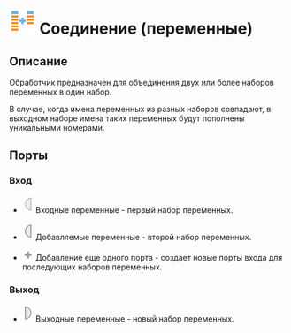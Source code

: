 # ![](../../media/app/icons/vendors/coluniondata.svg) Соединение (переменные)

## Описание

Обработчик предназначен для объединения двух или более наборов переменных в один набор.

В случае, когда имена переменных из разных наборов совпадают, в выходном наборе имена таких переменных будут пополнены уникальными номерами.

## Порты

### Вход

 * ![](../../media/app/processors/optional_input_variable_inactive.svg) Входные переменные - первый набор переменных.

 * ![](../../media/app/icons/ports/input_variable_inactive.svg) Добавляемые переменные - второй набор переменных.

 * ![](../../media/app/icons/toolbar_18/add_inactive.svg) Добавление еще одного порта - создает новые порты входа для последующих наборов переменных.

### Выход

 * ![](../../media/app/processors/output_variable_inactive.svg) Выходные переменные - новый набор переменных. 
